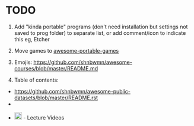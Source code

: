 
# TODO

1. Add "kinda portable" programs (don't need installation but settings not saved to prog folder)
to separate list, or add comment/icon to indicate this
eg, Etcher

2. Move games to [awesome-portable-games](https://github.com/shnbwmn/awesome-portable-games)

3. Emojis: https://github.com/shnbwmn/awesome-courses/blob/master/README.md

4. Table of contents: 
  * https://github.com/shnbwmn/awesome-public-datasets/blob/master/README.rst
  * 
  
  - <img src="https://github.com/shnbwmn/awesome-portable/blob/master/portableapps.png" width="20" height="20" alt="Lecture Videos" title="Lecture Videos" /> - Lecture Videos

